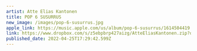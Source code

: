 ```yaml
---
artist: Atte Elias Kantonen
title: POP 6 SUSURRUS
new_image: /images/pop-6-susurrus.jpg
apple_link: https://music.apple.com/us/album/pop-6-susurrus/1614504419
link: https://www.dropbox.com/s/z5ebpbrp427aizg/AtteEliasKantonen.zip?dl=1
published_date: 2022-04-25T17:29:42.599Z
---
```

